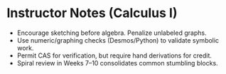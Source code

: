 # Instructor Notes (Calculus I)
- Encourage sketching before algebra. Penalize unlabeled graphs.
- Use numeric/graphing checks (Desmos/Python) to validate symbolic work.
- Permit CAS for verification, but require hand derivations for credit.
- Spiral review in Weeks 7–10 consolidates common stumbling blocks.
